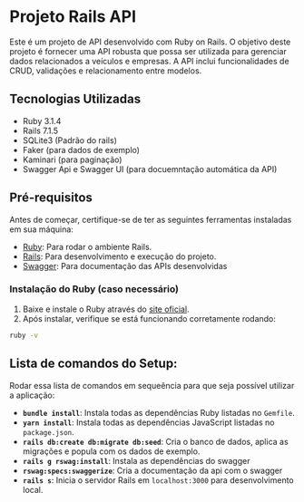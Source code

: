 # Projeto Rails API

Este é um projeto de API desenvolvido com Ruby on Rails. O objetivo deste projeto é fornecer uma API robusta que possa ser utilizada para gerenciar dados relacionados a veículos e empresas. A API inclui funcionalidades de CRUD, validações e relacionamento entre modelos.

## Tecnologias Utilizadas

- Ruby 3.1.4
- Rails 7.1.5
- SQLite3 (Padrão do rails)
- Faker (para dados de exemplo)
- Kaminari (para paginação)
- Swagger Api e Swagger UI (para docuemntação automática da API)

## Pré-requisitos

Antes de começar, certifique-se de ter as seguintes ferramentas instaladas em sua máquina:

- [Ruby](https://www.ruby-lang.org/en/documentation/): Para rodar o ambiente Rails.
- [Rails](https://rubyonrails.org/): Para desenvolvimento e execução do projeto.
- [Swagger](https://swagger.io/): Para documentação das APIs desenvolvidas

### Instalação do Ruby (caso necessário)

1. Baixe e instale o Ruby através do [site oficial](https://www.ruby-lang.org/en/documentation/).
2. Após instalar, verifique se está funcionando corretamente rodando:

```bash
ruby -v
```

## Lista de comandos do Setup:
Rodar essa lista de comandos em sequeência para que seja possível utilizar a aplicação:

- **`bundle install`**: Instala todas as dependências Ruby listadas no `Gemfile`.
- **`yarn install`**: Instala todas as dependências JavaScript listadas no `package.json`.
- **`rails db:create db:migrate db:seed`**: Cria o banco de dados, aplica as migrações e popula com os dados de exemplo.
- **`rails g rswag:install`**: Instala as dependências do swagger
- **`rswag:specs:swaggerize`**: Cria a documentação da api com o swagger
- **`rails s`**: Inicia o servidor Rails em `localhost:3000` para desenvolvimento local.